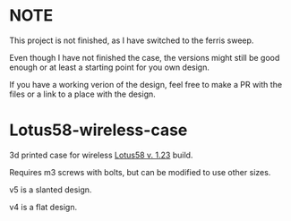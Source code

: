 # **NOTE**
This project is not finished, as I have switched to the ferris sweep.

Even though I have not finished the case, the versions might still be good enough or at least a starting point for you own design.

If you have a working verion of the design, feel free to make a PR with the files or a link to a place with the design.

# Lotus58-wireless-case
3d printed case for wireless [Lotus58 v. 1.23](https://github.com/TweetyDaBird/Lotus58) build.

Requires m3 screws with bolts, but can be modified to use other sizes.

v5 is a slanted design.

v4 is a flat design.
